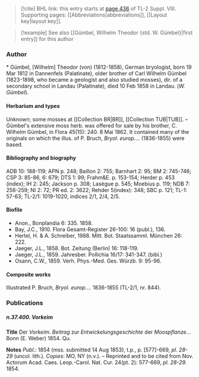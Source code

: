 > [!cite] BHL link: this entry starts at [page 436](https://www.biodiversitylibrary.org/item/103832#page/448/mode/1up) of TL-2 Suppl. VIII.
> Supporting pages: [[Abbreviations|abbreviations]], [[Layout key|layout key]].

> [!example] See also [[Gümbel, Wilhelm Theodor {std. W. Gümbel}|first entry]] for this author

### Author

\* Gümbel, \[Wilhelm\] Theodor (von) (1812-1858), German bryologist, born 19 Mar 1812 in Dannenfels (Palatinate), older brother of Carl Wilhelm Gümbel (1823-1898, who became a geologist and also studied mosses), dir. of a secondary school in Landau (Palatinate), died 10 Feb 1858 in Landau. (*W. Gümbel*).

#### Herbarium and types

Unknown; some mosses at [[Collection BR|BR]], [[Collection TUB|TUB]]. – Gümbel's extensive moss herb. was offered for sale by his brother, C. Wilhelm Gümbel, in Flora 45(15): 240. 8 Mai 1862. It contained many of the originals on which the illus. of P. Bruch, *Bryol. europ.*... (1836-1855) were based.

#### Bibliography and biography

ADB 10: 188-119; APN p. 248; Baillon 2: 755; Barnhart 2: 95; BM 2: 745-746; CSP 3: 85-86, 6: 679; DTS 1: 99; Frahm&E. p. 153-154; Herder p. 453 (index); IH 2: 245; Jackson p. 308; Lasègue p. 545; Moebius p. 119; NDB 7: 258-259; NI 2: 72; PR ed. 2: 3622; Rehder 5(index): 348; SBC p. 121; TL-1: 57-63; TL-2/1: 1019-1020, indices 2/1, 2/4, 2/5.

#### Biofile

- Anon., Bonplandia 6: 335. 1858.
- Bay, J.C., 1910. Flora Gesamt-Register 26-100: 16 (publ.), 136.
- Hertel, H. & A. Schreiber, 1988. Mitt. Bot. Staatssamml. München 26: 222.
- Jaeger, J.L., 1858. Bot. Zeitung (Berlin) 16: 118-119.
- Jaeger, J.L., 1859. Jahresber. Pollichia 16/17: 341-347. (bibl.)
- Osann, C.W., 1859. Verh. Phys.-Med. Ges. Würzb. 9: 95-96.

#### Composite works

Illustrated P. Bruch, *Bryol. europ.*... 1836-1855 (TL-2/1, nr. 844).

### Publications

##### n.37.400. Vorkeim

**Title**
Der *Vorkeim*. *Beitrag* zur *Entwickelungsgeschichte* der *Moospflanze*... Bonn (E. Weber) 1854. Qu.

**Notes**
*Publ*.: 1854 (mss. submitted 14 Aug 1853), t.p., p. \[577\]-669, *pl. 28-29* (uncol. lith.). *Copies*: MO, NY (n.v.). – Reprinted and to be cited from Nov. Actorum Acad. Caes. Leop.-Carol. Nat. Cur. 24(pt. 2): 577-669, *pl. 28-29.* 1854.

